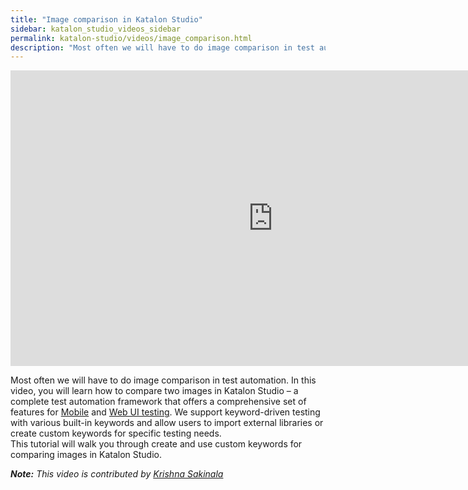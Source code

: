 ```yaml
---
title: "Image comparison in Katalon Studio"
sidebar: katalon_studio_videos_sidebar
permalink: katalon-studio/videos/image_comparison.html
description: "Most often we will have to do image comparison in test automation. This tutorial will walk you through create and use custom keywords for comparing images."
---
```

<iframe width="840" height="473" src="https://www.youtube.com/embed/PUZ4Pu1YkhM?feature=oembed" frameborder="0" allow="autoplay; encrypted-media" allowfullscreen="">&nbsp;</iframe>

Most often we will have to do image comparison in test automation. In this video, you will learn how to compare two images in Katalon Studio – a complete test automation framework that offers a comprehensive set of features for [Mobile](https://docs.katalon.com/katalon-studio/docs/integrate_with_kobiton.html) and [Web UI testing](https://docs.katalon.com/katalon-studio/docs/introduction-to-web-testing.html). We support keyword-driven testing with various built-in keywords and allow users to import external libraries or create custom keywords for specific testing needs.  
This tutorial will walk you through create and use custom keywords for comparing images in Katalon Studio.

_**Note:** This video is contributed by [Krishna Sakinala](https://www.youtube.com/channel/UCmQRa3pWM9zsB474URz8ESg)_